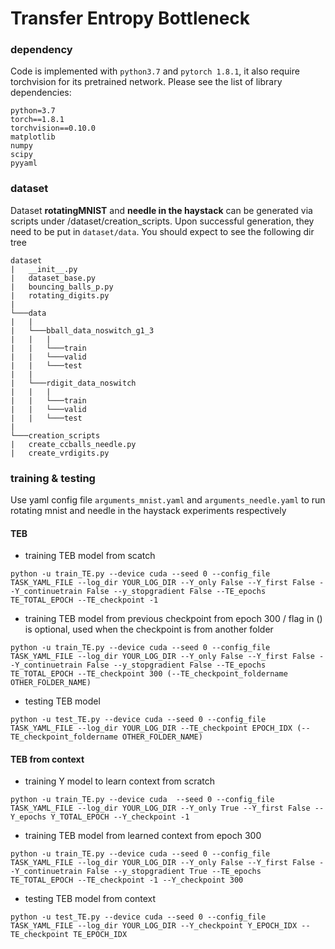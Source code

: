 # Transfer Entropy Bottleneck

### dependency

Code is implemented with `python3.7` and `pytorch 1.8.1`, it also require torchvision for its pretrained network. Please see the list of library dependencies:
```
python=3.7
torch==1.8.1
torchvision==0.10.0
matplotlib
numpy
scipy
pyyaml
```

### dataset 

Dataset __rotatingMNIST__ and __needle in the haystack__ can be generated via scripts under /dataset/creation_scripts. Upon successful generation, they need to be put in `dataset/data`. You should expect to see the following dir tree

```
dataset
|   __init__.py
|   dataset_base.py
|   bouncing_balls_p.py
|   rotating_digits.py
|
└───data
|   |
|   └───bball_data_noswitch_g1_3
|   |   |
|   |   └───train
|   |   └───valid
|   |   └───test
|   |
|   └───rdigit_data_noswitch
|   |   |
|   |   └───train
|   |   └───valid
|   |   └───test
| 
└───creation_scripts
|   create_ccballs_needle.py
|   create_vrdigits.py

```

### training & testing

Use yaml config file `arguments_mnist.yaml` and `arguments_needle.yaml` to run rotating mnist and needle in the haystack experiments respectively

#### TEB

- training TEB model from scatch
```
python -u train_TE.py --device cuda --seed 0 --config_file TASK_YAML_FILE --log_dir YOUR_LOG_DIR --Y_only False --Y_first False --Y_continuetrain False --y_stopgradient False --TE_epochs TE_TOTAL_EPOCH --TE_checkpoint -1
```
- training TEB model from previous checkpoint from epoch 300 / flag in () is optional, used when the checkpoint is from another folder
```
python -u train_TE.py --device cuda --seed 0 --config_file TASK_YAML_FILE --log_dir YOUR_LOG_DIR --Y_only False --Y_first False --Y_continuetrain False --y_stopgradient False --TE_epochs TE_TOTAL_EPOCH --TE_checkpoint 300 (--TE_checkpoint_foldername OTHER_FOLDER_NAME)
```
- testing TEB model
```
python -u test_TE.py --device cuda --seed 0 --config_file TASK_YAML_FILE --log_dir YOUR_LOG_DIR --TE_checkpoint EPOCH_IDX (--TE_checkpoint_foldername OTHER_FOLDER_NAME)
```

#### TEB from context

- training Y model to learn context from scratch
```
python -u train_TE.py --device cuda  --seed 0 --config_file TASK_YAML_FILE --log_dir YOUR_LOG_DIR --Y_only True --Y_first False --Y_epochs Y_TOTAL_EPOCH --Y_checkpoint -1
```
- training TEB model from learned context from epoch 300 
```
python -u train_TE.py --device cuda --seed 0 --config_file TASK_YAML_FILE --log_dir YOUR_LOG_DIR --Y_only False --Y_first False --Y_continuetrain False --y_stopgradient True --TE_epochs TE_TOTAL_EPOCH --TE_checkpoint -1 --Y_checkpoint 300
```
- testing TEB model from context
```
python -u test_TE.py --device cuda --seed 0 --config_file TASK_YAML_FILE --log_dir YOUR_LOG_DIR --Y_checkpoint Y_EPOCH_IDX --TE_checkpoint TE_EPOCH_IDX
```
